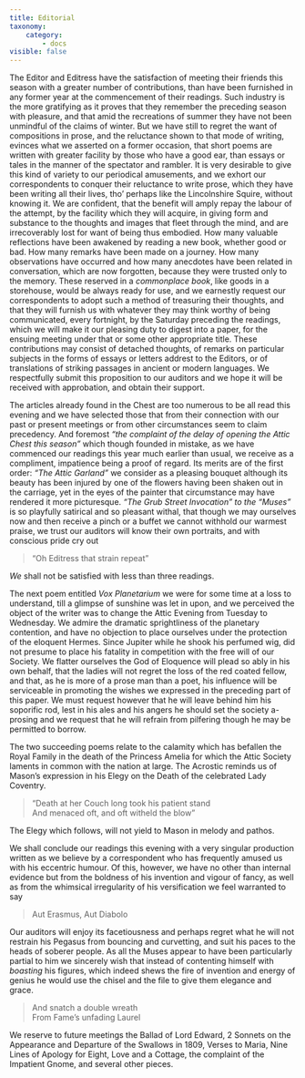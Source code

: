 ```yaml
---
title: Editorial
taxonomy:
    category:
        - docs
visible: false
---
```


The Editor and Editress have the satisfaction of meeting their friends this season with a greater number of contributions, than have been furnished in any former year at the commencement of their readings. Such industry is the more gratifying as it proves that they remember the preceding season with pleasure, and that amid the recreations of summer they have not been unmindful of the claims of winter. But we have still to regret the want of compositions in prose, and the reluctance shown to that mode of writing, evinces what we asserted on a former occasion, that short poems are written with greater facility by those who have a good ear, than essays or tales in the manner of the spectator and rambler. It is very desirable to give this kind of variety to our periodical amusements, and we exhort our correspondents to conquer their reluctance to write prose, which they have been writing all their lives, tho’ perhaps like the Lincolnshire Squire, without knowing it. We are confident, that the benefit will amply repay the labour of the attempt, by the facility which they will acquire, in giving form and substance to the thoughts and images that fleet through the mind, and are irrecoverably lost for want of being thus embodied. How many valuable reflections have been awakened by reading a new book, whether good or bad. How many remarks have been made on a journey. How many observations have occurred and how many anecdotes have been related in conversation, which are now forgotten, because they were trusted only to the memory. These reserved in a *commonplace book*, like goods in a storehouse, would be always ready for use, and we earnestly request our correspondents to adopt such a method of treasuring their thoughts, and that they will furnish us with whatever they may think worthy of being communicated, every fortnight, by the Saturday preceding the readings, which we will make it our pleasing duty to digest into a paper, for the ensuing meeting under that or some other appropriate title. These contributions may consist of detached thoughts, of remarks on particular subjects in the forms of essays or letters addrest to the Editors, or of translations of striking passages in ancient or modern languages. We respectfully submit this proposition to our auditors and we hope it will be received with approbation, and obtain their support.

The articles already found in the Chest are too numerous to be all read this evening and we have selected those that from their connection with our past or present meetings or from other circumstances seem to claim precedency. And foremost *“the complaint of the delay of opening the Attic Chest this season”* which though founded in mistake, as we have commenced our readings this year much earlier than usual, we receive as a compliment, impatience being a proof of regard. Its merits are of the first order: *“The Attic Garland”* we consider as a pleasing bouquet although its beauty has been injured by one of the flowers having been shaken out in the carriage, yet in the eyes of the painter that circumstance may have rendered it more picturesque. *“The Grub Street Invocation” to the “Muses”* is so playfully satirical and so pleasant withal, that though we may ourselves now and then receive a pinch or a buffet we cannot withhold our warmest praise, we trust our auditors will know their own portraits, and with conscious pride cry out

>  “Oh Editress that strain repeat”
 
*We* shall not be satisfied with less than three readings.

The next poem entitled *Vox Planetarium* we were for some time at a loss to understand, till a glimpse of sunshine was let in upon, and we perceived the object of the writer was to change the Attic Evening from Tuesday to Wednesday. We admire the dramatic sprightliness of the planetary contention, and have no objection to place ourselves under the protection of the eloquent Hermes. Since Jupiter while he shook his perfumed wig, did not presume to place his fatality in competition with the free will of our Society. We flatter ourselves the God of Eloquence will plead so ably in his own behalf, that the ladies will not regret the loss of the red coated fellow, and that, as he is more of a prose man than a poet, his influence will be serviceable in promoting the wishes we expressed in the preceding part of this paper. We must request however that he will leave behind him his soporific rod, lest in his ales and his angers he should set the society a-prosing and we request that he will refrain from pilfering though he may be permitted to borrow.

The two succeeding poems relate to the calamity which has befallen the Royal Family in the death of the Princess Amelia for which the Attic Society laments in common with the nation at large. The Acrostic reminds us of Mason’s expression in his Elegy on the Death of the celebrated Lady Coventry.

>  “Death at her Couch long took his patient stand  
>  And menaced oft, and oft witheld the blow”
 
The Elegy which follows, will not yield to Mason in melody and pathos.

We shall conclude our readings this evening with a very singular production written as we believe by a correspondent who has frequently amused us with his eccentric humour. Of this, however, we have no other than internal evidence but from the boldness of his invention and vigour of fancy, as well as from the whimsical irregularity of his versification we feel warranted to say

>  Aut Erasmus, Aut Diabolo
 
Our auditors will enjoy its facetiousness and perhaps regret what he will not restrain his Pegasus from bouncing and curvetting, and suit his paces to the heads of soberer people. As all the Muses appear to have been particularly partial to him we sincerely wish that instead of contenting himself with *boasting* his figures, which indeed shews the fire of invention and energy of genius he would use the chisel and the file to give them elegance and grace.

>  And snatch a double wreath  
>  From Fame’s unfading Laurel
 
We reserve to future meetings the Ballad of Lord Edward, 2 Sonnets on the Appearance and Departure of the Swallows in 1809, Verses to Maria, Nine Lines of Apology for Eight, Love and a Cottage, the complaint of the Impatient Gnome, and several other pieces.